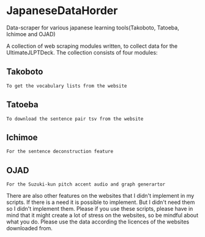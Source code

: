 # JapaneseDataHorder
Data-scraper for various japanese learning tools(Takoboto, Tatoeba, Ichimoe and OJAD)

A collection of web scraping modules written, to collect data for the UltimateJLPTDeck.
The collection consists of four modules:
  ## Takoboto
    To get the vocabulary lists from the website
  ## Tatoeba
    To download the sentence pair tsv from the website
  ## Ichimoe
    For the sentence deconstruction feature
  ## OJAD
    For the Suzuki-kun pitch accent audio and graph generartor
    
There are also other features on the websites that I didn't implement in my scripts. If there is a need it is possible to implement. But I didn't need them so I didn't implement them. Please if you use these scripts, please have in mind that it might create a lot of stress on the websites, so be mindful about what you do. Please use the data according the licences of the websites downloaded from.


